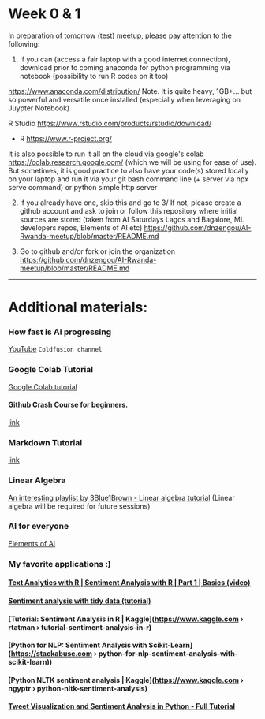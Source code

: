 # Week 0 & 1
In preparation of tomorrow (test) meetup, please pay attention to the following:

1. If you can (access a fair laptop with a good internet connection), download prior to coming
anaconda for python programming via notebook (possibility to run R codes on it too)

https://www.anaconda.com/distribution/
Note. It is quite heavy, 1GB+... but so powerful and versatile once installed (especially when leveraging on Juypter Notebook)

R Studio https://www.rstudio.com/products/rstudio/download/
+ R https://www.r-project.org/

It is also possible to run it all on the cloud via google's colab https://colab.research.google.com/
(which we will be using for ease of use). But sometimes, it is good practice to also have your code(s) stored locally on your laptop and run it via your git bash command line (+ server via npx serve command) or python simple http server

2. If you already have one, skip this and go to 3/
If not, please create a github account and ask to join or follow this repository where initial sources are stored (taken from AI Saturdays Lagos and Bagalore, ML developers repos, Elements of AI etc)
https://github.com/dnzengou/AI-Rwanda-meetup/blob/master/README.md

3. Go to github and/or fork or join the organization
https://github.com/dnzengou/AI-Rwanda-meetup/blob/master/README.md

<hr>

# Additional materials:

### How fast is AI progressing
[YouTube](https://youtu.be/mQO2PcEW9BY?t=22)
`Coldfusion channel`

### Google Colab Tutorial
[Google Colab tutorial](https://medium.com/deep-learning-turkey/google-colab-free-gpu-tutorial-e113627b9f5d) 

#### Github Crash Course for beginners.
[link](https://www.youtube.com/watch?v=SWYqp7iY_Tc)

### Markdown Tutorial
[link](https://www.markdowntutorial.com/)

### Linear Algebra
[An interesting playlist by 3Blue1Brown - Linear algebra tutorial](https://www.youtube.com/watch?v=fNk_zzaMoSs&list=PLZHQObOWTQDPD3MizzM2xVFitgF8hE_ab) (Linear algebra will be required for future sessions)

### AI for everyone
[Elements of AI](https://docs.google.com/presentation/d/1aI_iMSnQomuiZe7ZcUEcV4EmUeJqzo0zFc6-TEVbZiU/)

### My favorite applications :)
#### [Text Analytics with R | Sentiment Analysis with R | Part 1 | Basics (video)](https://youtu.be/y21yWgMWMc8)
#### [Sentiment analysis with tidy data (tutorial)](https://www.tidytextmining.com/sentiment.html)
#### [Tutorial: Sentiment Analysis in R | Kaggle](https://www.kaggle.com › rtatman › tutorial-sentiment-analysis-in-r)
#### [Python for NLP: Sentiment Analysis with Scikit-Learn](https://stackabuse.com › python-for-nlp-sentiment-analysis-with-scikit-learn))
#### [Python NLTK sentiment analysis | Kaggle](https://www.kaggle.com › ngyptr › python-nltk-sentiment-analysis)
#### [Tweet Visualization and Sentiment Analysis in Python - Full Tutorial](https://youtu.be/1gQ6uG5Ujiw)
